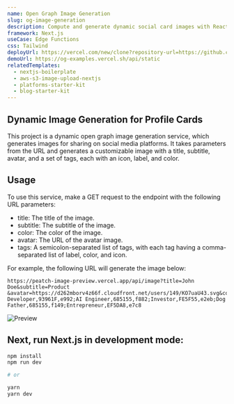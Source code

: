```yaml
---
name: Open Graph Image Generation
slug: og-image-generation
description: Compute and generate dynamic social card images with React components.
framework: Next.js
useCase: Edge Functions
css: Tailwind
deployUrl: https://vercel.com/new/clone?repository-url=https://github.com/vercel/examples/tree/main/edge-functions/vercel-og-nextjs&project-name=vercel-og-nextjs&repository-name=vercel-og-nextjs
demoUrl: https://og-examples.vercel.sh/api/static
relatedTemplates: 
  - nextjs-boilerplate
  - aws-s3-image-upload-nextjs
  - platforms-starter-kit
  - blog-starter-kit
---
```


## Dynamic Image Generation for Profile Cards

This project is a dynamic open graph image generation service, which generates images for sharing on social media platforms. It takes parameters from the URL and generates a customizable image with a title, subtitle, avatar, and a set of tags, each with an icon, label, and color.

## Usage
To use this service, make a GET request to the endpoint with the following URL parameters:

- title: The title of the image.
- subtitle: The subtitle of the image.
- color: The color of the image.
- avatar: The URL of the avatar image.
- tags: A semicolon-separated list of tags, with each tag having a comma-separated list of label, color, and icon.

For example, the following URL will generate the image below:

```
https://peatch-image-preview.vercel.app/api/image?title=John Doe&subtitle=Product &avatar=https://d262mborv4z66f.cloudfront.net/users/149/KO7uaU43.svg&color=FF8C42&tags=Mentor,17BEBB,e8d3;Founder,FF8C42,eb39;Business Developer,93961F,e992;AI Engineer,685155,f882;Investor,FE5F55,e2eb;Dog Father,685155,f149;Entrepreneur,EF5DA8,e7c8
```

![Preview](https://d262mborv4z66f.cloudfront.net/response.png)

## Next, run Next.js in development mode:

```bash
npm install
npm run dev

# or

yarn
yarn dev
```


